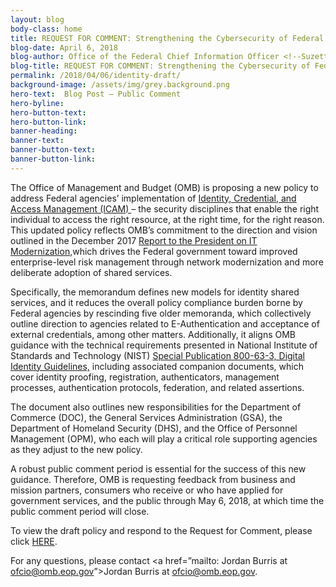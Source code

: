 ```yaml
---
layout: blog
body-class: home
title: REQUEST FOR COMMENT: Strengthening the Cybersecurity of Federal Agencies through Improved Identity, Credential, and Access Management (ICAM)
blog-date: April 6, 2018
blog-author: Office of the Federal Chief Information Officer <!--Suzette Kent, Federal Chief Information Officer-->
blog-title: REQUEST FOR COMMENT: Strengthening the Cybersecurity of Federal Agencies through Improved Identity, Credential, and Access Management (ICAM)
permalink: /2018/04/06/identity-draft/
background-image: /assets/img/grey.background.png
hero-text:  Blog Post – Public Comment
hero-byline:
hero-button-text: 
hero-button-link: 
banner-heading: 
banner-text: 
banner-button-text: 
banner-button-link: 
---
```

The Office of Management and Budget (OMB) is proposing a new policy to address Federal agencies’ implementation of <a href=“https://www.idmanagement.gov/”?>  Identity, Credential, and Access Management (ICAM) </a> – the security disciplines that enable the right individual to access the right resource, at the right time, for the right reason. This updated policy reflects OMB’s commitment to the direction and vision outlined in the December 2017 <a href=”https://itmodernization.cio.gov/assets/report/Report%20to%20the%20President%20on%20IT%20Modernization%20-%20Final.pdf”>Report to the President on IT Modernization,</a>which drives the Federal government toward improved enterprise-level risk management through network modernization and more deliberate adoption of shared services.

Specifically, the memorandum defines new models for identity shared services, and it reduces the overall policy compliance burden borne by Federal agencies by rescinding five older memoranda, which collectively outline direction to agencies related to E-Authentication and acceptance of external credentials, among other matters. Additionally, it aligns OMB guidance with the technical requirements presented in National Institute of Standards and Technology (NIST) <a href=”https://pages.nist.gov/800-63-FAQ/”>Special Publication 800-63-3, Digital Identity Guidelines,</a> including associated companion documents, which cover identity proofing, registration, authenticators, management processes, authentication protocols, federation, and related assertions.    

The document also outlines new responsibilities for the Department of Commerce (DOC), the General Services Administration (GSA), the Department of Homeland Security (DHS), and the Office of Personnel Management (OPM), who each will play a critical role supporting agencies as they adjust to the new policy.

A robust public comment period is essential for the success of this new guidance. Therefore, OMB is requesting feedback from business and mission partners, consumers who receive or who have applied for government services, and the public through May 6, 2018, at which time the public comment period will close.

To view the draft policy and respond to the Request for Comment, please click <a href=”https://policy.cio.gov/identity-draft/”>HERE</a>.

For any questions, please contact <a href=”mailto: Jordan Burris at ofcio@omb.eop.gov”>Jordan Burris at ofcio@omb.eop.gov</a>.
